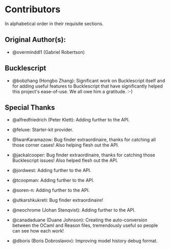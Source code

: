 # Contributors

In alphabetical order in their requisite sections.

## Original Author(s):

- @overminddl1 (Gabriel Robertson)

## Bucklescript

- @bobzhang (Hongbo Zhang): Significant work on Bucklescript itself and for adding useful features to Bucklescript that have significantly helped this project's ease-of-use. We all owe him a gratitude. :-)

## Special Thanks

- @alfredfriedrich (Peter Klett): Adding further to the API.

- @feluxe: Starter-kit provider.

- @IwanKaramazow: Bug finder extraordinaire, thanks for catching all those corner cases! Also helping flesh out the API.

- @jackalcooper: Bug finder extraordinaire, thanks for catching those Bucklescript issues! Also helped flesh out the API.

- @jordwest: Adding further to the API.

- @tcoopman: Adding further to the API.

- @soren-n: Adding further to the API.

- @utkarshkukreti: Bug finder extraordinaire!

- @neochrome (Johan Stenqvist): Adding further to the API.

- @canadaduane (Duane Johnson): Creating the auto-conversion between the OCaml and Reason files, tremendously useful so people can see how each work!

- @dboris (Boris Dobroslavov): Improving model history debug format.